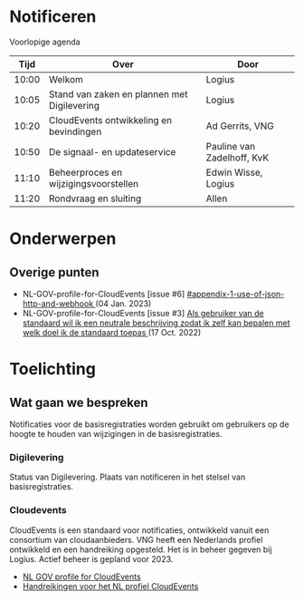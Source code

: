 # Notificeren

Voorlopige agenda

|  Tijd  | Over                                         | Door                       |
|--------|----------------------------------------------|----------------------------|
|  10:00 | Welkom                                       | Logius                     |
|  10:05 | Stand van zaken en plannen met Digilevering  | Logius                     |
|  10:20 | CloudEvents ontwikkeling en bevindingen      | Ad Gerrits, VNG            |
|  10:50 | De signaal- en updateservice                 | Pauline van Zadelhoff, KvK |
|  11:10 | Beheerproces en wijzigingsvoorstellen        | Edwin Wisse, Logius        |
|  11:20 | Rondvraag en sluiting                        | Allen                      |

# Onderwerpen

## Overige punten
* NL-GOV-profile-for-CloudEvents [issue #6] [#appendix-1-use-of-json-http-and-webhook ](https://github.com/Logius-standaarden/NL-GOV-profile-for-CloudEvents/issues/6) (04 Jan. 2023)
* NL-GOV-profile-for-CloudEvents [issue #3] [Als gebruiker van de standaard wil ik een neutrale beschrijving zodat ik zelf kan bepalen met welk doel ik de standaard toepas ](https://github.com/Logius-standaarden/NL-GOV-profile-for-CloudEvents/issues/3) (17 Oct. 2022)

# Toelichting


## Wat gaan we bespreken
Notificaties voor de basisregistraties worden gebruikt om gebruikers op de hoogte te houden van wijzigingen in de basisregistraties.

### Digilevering
Status van Digilevering. Plaats van notificeren in het stelsel van basisregistraties.

### Cloudevents
CloudEvents is een standaard voor notificaties, ontwikkeld vanuit een consortium van cloudaanbieders. VNG heeft een Nederlands profiel ontwikkeld en een handreiking opgesteld. Het is in beheer gegeven bij Logius. Actief beheer is gepland voor 2023.
- [NL GOV profile for CloudEvents](https://github.com/Logius-standaarden/NL-GOV-profile-for-CloudEvents)
- [Handreikingen voor het NL profiel CloudEvents](https://github.com/Logius-standaarden/CloudEvents-NL-Guidelines)

